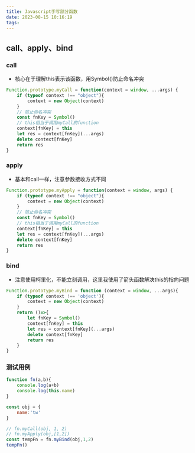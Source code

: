 ```yaml
---
title: Javascript手写部分函数
date: 2023-08-15 10:16:19
tags:
---
```


## call、apply、bind  
### call  
- 核心在于理解this表示该函数，用Symbol()防止命名冲突
```javascript
Function.prototype.myCall = function(context = window, ...args) {
    if (typeof context !== "object"){
        context = new Object(context)
    }
    // 防止命名冲突
    const fnKey = Symbol()
    // this相当于调用myCall的function
    context[fnKey] = this
    let res = context[fnKey](...args)
    delete context[fnKey]
    return res
}
```
### apply  
- 基本和call一样，注意参数接收方式不同
```javascript
Function.prototype.myApply = function(context = window, args) {
    if (typeof context !== "object"){
        context = new Object(context)
    }
    // 防止命名冲突
    const fnKey = Symbol()
    // this相当于调用myCall的function
    context[fnKey] = this
    let res = context[fnKey](...args)
    delete context[fnKey]
    return res
}
```  
### bind  
- 注意使用柯里化，不能立刻调用，这里我使用了箭头函数解决this的指向问题
```javascript
Function.prototype.myBind = function (context = window, ...args){
    if (typeof context !== 'object'){
        context = new Object(context)
    }
    return ()=>{
        let fnKey = Symbol()
        context[fnKey] = this
        let res = context[fnKey](...args)
        delete context[fnKey]
        return res
    }
}
```  
### 测试用例
```javascript
function fn(a,b){
    console.log(a+b)
    console.log(this.name)
}

const obj = {
    name:'tw'
}

// fn.myCall(obj, 1, 2)
// fn.myApply(obj,[1,2])
const tempFn = fn.myBind(obj,1,2)
tempFn()
```